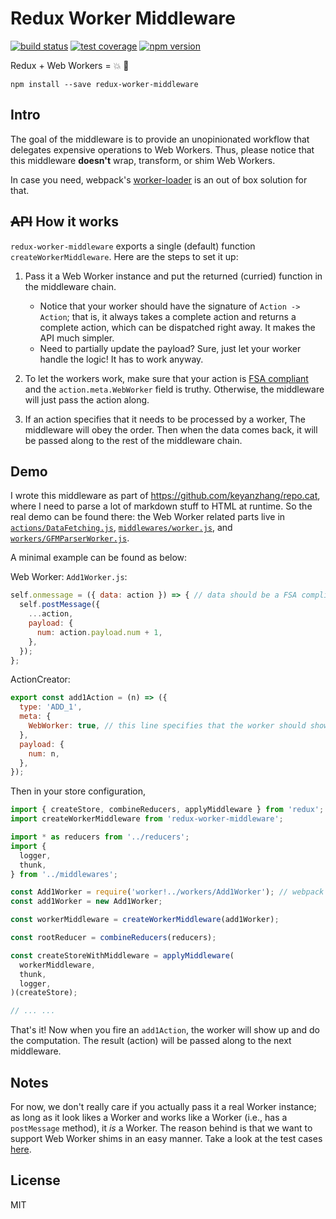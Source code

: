 # Redux Worker Middleware
[![build status](https://img.shields.io/travis/keyanzhang/redux-worker-middleware/master.svg?style=flat-square)](https://travis-ci.org/keyanzhang/redux-worker-middleware)
[![test coverage](https://img.shields.io/coveralls/keyanzhang/redux-worker-middleware/master.svg?style=flat-square)](https://coveralls.io/github/keyanzhang/redux-worker-middleware?branch=master)
[![npm version](https://img.shields.io/npm/v/redux-worker-middleware.svg?style=flat-square)](https://www.npmjs.com/package/redux-worker-middleware)

Redux + Web Workers = :boom: :construction_worker:

```
npm install --save redux-worker-middleware
```

## Intro

The goal of the middleware is to provide an unopinionated workflow that delegates expensive operations to Web Workers. Thus, please notice that this middleware **doesn't** wrap, transform, or shim Web Workers.

In case you need, webpack's [worker-loader](https://github.com/webpack/worker-loader) is an out of box solution for that.

## ~~API~~ How it works
`redux-worker-middleware` exports a single (default) function `createWorkerMiddleware`. Here are the steps to set it up:

1. Pass it a Web Worker instance and put the returned (curried) function in the middleware chain.
    - Notice that your worker should have the signature of `Action -> Action`; that is, it always takes a complete action and returns a complete action, which can be dispatched right away. It makes the API much simpler.
    - Need to partially update the payload? Sure, just let your worker handle the logic! It has to work anyway.

2. To let the workers work, make sure that your action is [FSA compliant](https://github.com/acdlite/flux-standard-action) and the `action.meta.WebWorker` field is truthy. Otherwise, the middleware will just pass the action along.

3. If an action specifies that it needs to be processed by a worker, The middleware will obey the order. Then when the data comes back, it will be passed along to the rest of the middleware chain.

## Demo
I wrote this middleware as part of https://github.com/keyanzhang/repo.cat, where I need to parse a lot of markdown stuff to HTML at runtime. So the real demo can be found there: the Web Worker related parts live in [`actions/DataFetching.js`](https://github.com/keyanzhang/repo.cat/blob/master/src/actions/DataFetching.js), [`middlewares/worker.js`](https://github.com/keyanzhang/repo.cat/blob/master/src/middlewares/worker.js), and [`workers/GFMParserWorker.js`](https://github.com/keyanzhang/repo.cat/blob/master/src/workers/GFMParserWorker.js).

A minimal example can be found as below:

Web Worker: `Add1Worker.js`:
```javascript
self.onmessage = ({ data: action }) => { // data should be a FSA compliant action object.
  self.postMessage({
    ...action,
    payload: {
      num: action.payload.num + 1,
    },
  });
};
```

ActionCreator:
```javascript
export const add1Action = (n) => ({
  type: 'ADD_1',
  meta: {
    WebWorker: true, // this line specifies that the worker should show up and do the job
  },
  payload: {
    num: n,
  },
});
```

Then in your store configuration,
```javascript
import { createStore, combineReducers, applyMiddleware } from 'redux';
import createWorkerMiddleware from 'redux-worker-middleware';

import * as reducers from '../reducers';
import {
  logger,
  thunk,
} from '../middlewares';

const Add1Worker = require('worker!../workers/Add1Worker'); // webpack's worker-loader
const add1Worker = new Add1Worker;

const workerMiddleware = createWorkerMiddleware(add1Worker);

const rootReducer = combineReducers(reducers);

const createStoreWithMiddleware = applyMiddleware(
  workerMiddleware,
  thunk,
  logger,
)(createStore);

// ... ...
```

That's it! Now when you fire an `add1Action`, the worker will show up and do the computation. The result (action) will be passed along to the next middleware.

## Notes

For now, we don't really care if you actually pass it a real Worker instance; as long as it look likes a Worker and works like a Worker (i.e., has a `postMessage` method), it _is_ a Worker. The reason behind is that we want to support Web Worker shims in an easy manner. Take a look at the test cases [here](./test/__setup__/workerPolyfill.js).

## License
MIT
